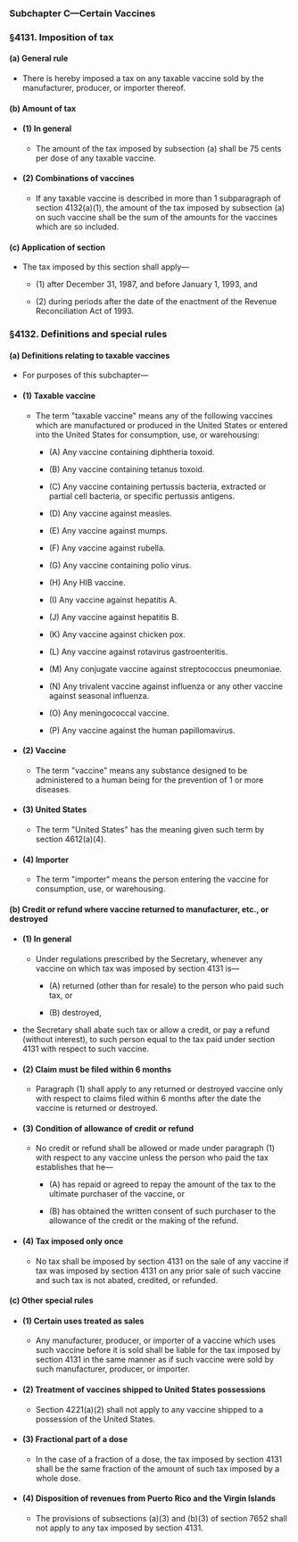 ### **Subchapter C—Certain Vaccines**

### §4131. Imposition of tax
#### (a) General rule
* There is hereby imposed a tax on any taxable vaccine sold by the manufacturer, producer, or importer thereof.

#### (b) Amount of tax
* #### (1) In general
  * The amount of the tax imposed by subsection (a) shall be 75 cents per dose of any taxable vaccine.

* #### (2) Combinations of vaccines
  * If any taxable vaccine is described in more than 1 subparagraph of section 4132(a)(1), the amount of the tax imposed by subsection (a) on such vaccine shall be the sum of the amounts for the vaccines which are so included.

#### (c) Application of section
* The tax imposed by this section shall apply—

  * (1) after December 31, 1987, and before January 1, 1993, and

  * (2) during periods after the date of the enactment of the Revenue Reconciliation Act of 1993.

### §4132. Definitions and special rules
#### (a) Definitions relating to taxable vaccines
* For purposes of this subchapter—

* #### (1) Taxable vaccine
  * The term "taxable vaccine" means any of the following vaccines which are manufactured or produced in the United States or entered into the United States for consumption, use, or warehousing:

    * (A) Any vaccine containing diphtheria toxoid.

    * (B) Any vaccine containing tetanus toxoid.

    * (C) Any vaccine containing pertussis bacteria, extracted or partial cell bacteria, or specific pertussis antigens.

    * (D) Any vaccine against measles.

    * (E) Any vaccine against mumps.

    * (F) Any vaccine against rubella.

    * (G) Any vaccine containing polio virus.

    * (H) Any HIB vaccine.

    * (I) Any vaccine against hepatitis A.

    * (J) Any vaccine against hepatitis B.

    * (K) Any vaccine against chicken pox.

    * (L) Any vaccine against rotavirus gastroenteritis.

    * (M) Any conjugate vaccine against streptococcus pneumoniae.

    * (N) Any trivalent vaccine against influenza or any other vaccine against seasonal influenza.

    * (O) Any meningococcal vaccine.

    * (P) Any vaccine against the human papillomavirus.

* #### (2) Vaccine
  * The term "vaccine" means any substance designed to be administered to a human being for the prevention of 1 or more diseases.

* #### (3) United States
  * The term "United States" has the meaning given such term by section 4612(a)(4).

* #### (4) Importer
  * The term "importer" means the person entering the vaccine for consumption, use, or warehousing.

#### (b) Credit or refund where vaccine returned to manufacturer, etc., or destroyed
* #### (1) In general
  * Under regulations prescribed by the Secretary, whenever any vaccine on which tax was imposed by section 4131 is—

    * (A) returned (other than for resale) to the person who paid such tax, or

    * (B) destroyed,


* the Secretary shall abate such tax or allow a credit, or pay a refund (without interest), to such person equal to the tax paid under section 4131 with respect to such vaccine.

* #### (2) Claim must be filed within 6 months
  * Paragraph (1) shall apply to any returned or destroyed vaccine only with respect to claims filed within 6 months after the date the vaccine is returned or destroyed.

* #### (3) Condition of allowance of credit or refund
  * No credit or refund shall be allowed or made under paragraph (1) with respect to any vaccine unless the person who paid the tax establishes that he—

    * (A) has repaid or agreed to repay the amount of the tax to the ultimate purchaser of the vaccine, or

    * (B) has obtained the written consent of such purchaser to the allowance of the credit or the making of the refund.

* #### (4) Tax imposed only once
  * No tax shall be imposed by section 4131 on the sale of any vaccine if tax was imposed by section 4131 on any prior sale of such vaccine and such tax is not abated, credited, or refunded.

#### (c) Other special rules
* #### (1) Certain uses treated as sales
  * Any manufacturer, producer, or importer of a vaccine which uses such vaccine before it is sold shall be liable for the tax imposed by section 4131 in the same manner as if such vaccine were sold by such manufacturer, producer, or importer.

* #### (2) Treatment of vaccines shipped to United States possessions
  * Section 4221(a)(2) shall not apply to any vaccine shipped to a possession of the United States.

* #### (3) Fractional part of a dose
  * In the case of a fraction of a dose, the tax imposed by section 4131 shall be the same fraction of the amount of such tax imposed by a whole dose.

* #### (4) Disposition of revenues from Puerto Rico and the Virgin Islands
  * The provisions of subsections (a)(3) and (b)(3) of section 7652 shall not apply to any tax imposed by section 4131.